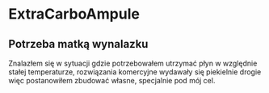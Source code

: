 # ExtraCarboAmpule
## Potrzeba matką wynalazku
Znalazłem się w sytuacji gdzie potrzebowałem utrzymać płyn w względnie stałej temperaturze, rozwiązania komercyjne wydawały się piekielnie drogie więc postanowiłem zbudować własne, specjalnie pod mój cel.
